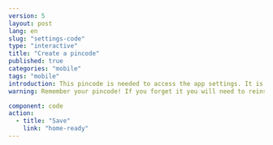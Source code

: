 ```yaml
---
version: 5
layout: post
lang: en
slug: "settings-code"
type: "interactive"
title: "Create a pincode"
published: true
categories: "mobile"
tags: "mobile"
introduction: This pincode is needed to access the app settings. It is not needed to alert contacts in an emergency. 
warning: Remember your pincode! If you forget it you will need to reinstall the app.

component: code
action:
  - title: "Save"
    link: "home-ready"
---
```


